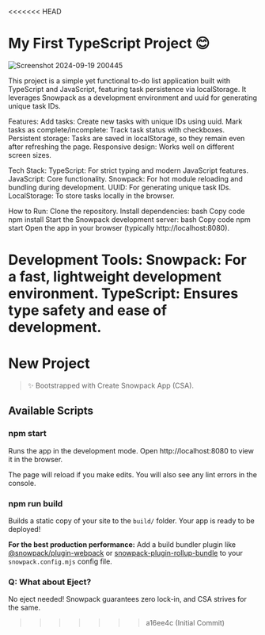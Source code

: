 <<<<<<< HEAD
# My First TypeScript Project 😊
![Screenshot 2024-09-19 200445](https://github.com/user-attachments/assets/97b70116-60b6-4b7a-a79d-34258d8f6cb4)

This project is a simple yet functional to-do list application built with TypeScript and JavaScript, 
featuring task persistence via localStorage. It leverages Snowpack as a development environment and uuid for generating unique task IDs.


Features:
Add tasks: Create new tasks with unique IDs using uuid.
Mark tasks as complete/incomplete: Track task status with checkboxes.
Persistent storage: Tasks are saved in localStorage, so they remain even after refreshing the page.
Responsive design: Works well on different screen sizes.


Tech Stack:
TypeScript: For strict typing and modern JavaScript features.
JavaScript: Core functionality.
Snowpack: For hot module reloading and bundling during development.
UUID: For generating unique task IDs.
LocalStorage: To store tasks locally in the browser.


How to Run:
Clone the repository.
Install dependencies:
bash
Copy code
npm install
Start the Snowpack development server:
bash
Copy code
npm start
Open the app in your browser (typically http://localhost:8080).


Development Tools:
Snowpack: For a fast, lightweight development environment.
TypeScript: Ensures type safety and ease of development.
=======
# New Project

> ✨ Bootstrapped with Create Snowpack App (CSA).

## Available Scripts

### npm start

Runs the app in the development mode.
Open http://localhost:8080 to view it in the browser.

The page will reload if you make edits.
You will also see any lint errors in the console.

### npm run build

Builds a static copy of your site to the `build/` folder.
Your app is ready to be deployed!

**For the best production performance:** Add a build bundler plugin like [@snowpack/plugin-webpack](https://github.com/snowpackjs/snowpack/tree/main/plugins/plugin-webpack) or [snowpack-plugin-rollup-bundle](https://github.com/ParamagicDev/snowpack-plugin-rollup-bundle) to your `snowpack.config.mjs` config file.

### Q: What about Eject?

No eject needed! Snowpack guarantees zero lock-in, and CSA strives for the same.
>>>>>>> a16ee4c (Initial Commit)
